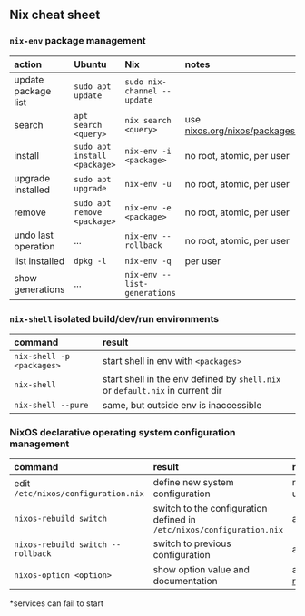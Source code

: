 ## **Nix** cheat sheet

### `nix-env` package management

| action | Ubuntu | Nix | notes |
|:---|:---|:---|:---|
| update package list | `sudo apt update` | `sudo nix-channel --update` | |
| search | `apt search <query>` | `nix search <query>` | use [nixos.org/nixos/packages.html](https://nixos.org/nixos/packages.html)  |
| install | `sudo apt install <package>` | `nix-env -i <package>` | no root, atomic, per user |
| upgrade installed | `sudo apt upgrade` | `nix-env -u` | no root, atomic, per user |
| remove | `sudo apt remove <package>` | `nix-env -e <package>` | no root, atomic, per user |
| undo last operation | ... | `nix-env --rollback` | no root, atomic, per user |
| list installed | `dpkg -l`| `nix-env -q` | per user |
| show generations | ... | `nix-env --list-generations` ||


### `nix-shell` isolated build/dev/run environments

| command | result |
|:---|:---|
| `nix-shell -p <packages>` | start shell in env with `<packages>` |
| `nix-shell` | start shell in the env defined by `shell.nix` or `default.nix` in current dir |
| `nix-shell --pure` | same, but outside env is inaccessible |


### NixOS declarative operating system configuration management

| command | result | notes |
|:---|:---|:---|
| edit `/etc/nixos/configuration.nix` | define new system configuration | running system is unaffected |
| `nixos-rebuild switch` | switch to the configuration defined in `/etc/nixos/configuration.nix` | atomic* |
| `nixos-rebuild switch --rollback` | switch to previous configuration | atomic*
| `nixos-option <option>` | show option value and documentation | also try [nixos.org/nixos/options.html](https://nixos.org/nixos/options.html) |

*services can fail to start

